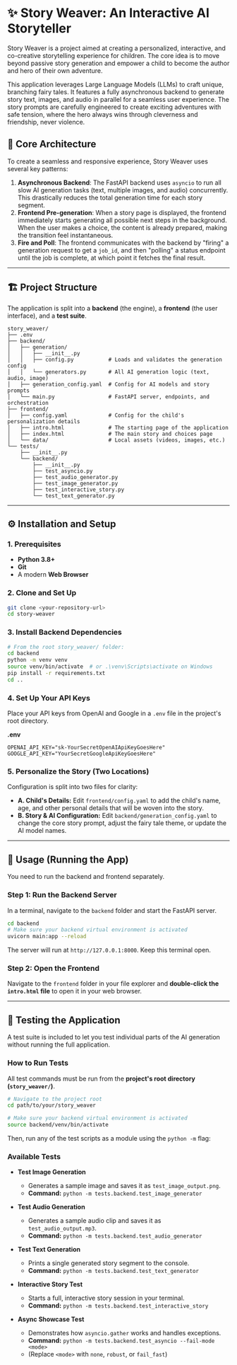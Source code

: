 # ✨ Story Weaver: An Interactive AI Storyteller

Story Weaver is a project aimed at creating a personalized, interactive, and co-creative storytelling experience for children. The core idea is to move beyond passive story generation and empower a child to become the author and hero of their own adventure.

This application leverages Large Language Models (LLMs) to craft unique, branching fairy tales. It features a fully asynchronous backend to generate story text, images, and audio in parallel for a seamless user experience. The story prompts are carefully engineered to create exciting adventures with safe tension, where the hero always wins through cleverness and friendship, never violence.

## 🧠 Core Architecture

To create a seamless and responsive experience, Story Weaver uses several key patterns:

1.  **Asynchronous Backend**: The FastAPI backend uses `asyncio` to run all slow AI generation tasks (text, multiple images, and audio) concurrently. This drastically reduces the total generation time for each story segment.
2.  **Frontend Pre-generation**: When a story page is displayed, the frontend immediately starts generating all possible next steps in the background. When the user makes a choice, the content is already prepared, making the transition feel instantaneous.
3.  **Fire and Poll**: The frontend communicates with the backend by "firing" a generation request to get a `job_id`, and then "polling" a status endpoint until the job is complete, at which point it fetches the final result.

---

## 🏗️ Project Structure

The application is split into a **backend** (the engine), a **frontend** (the user interface), and a **test suite**.

```
story_weaver/
├── .env
├── backend/
│   ├── generation/
│   │   ├── __init__.py
│   │   ├── config.py           # Loads and validates the generation config
│   │   └── generators.py       # All AI generation logic (text, audio, image)
│   ├── generation_config.yaml  # Config for AI models and story prompts
│   └── main.py                 # FastAPI server, endpoints, and orchestration
├── frontend/
│   ├── config.yaml             # Config for the child's personalization details
│   ├── intro.html              # The starting page of the application
│   ├── index.html              # The main story and choices page
│   └── data/                   # Local assets (videos, images, etc.)
└── tests/
    ├── __init__.py
    └── backend/
        ├── __init__.py
        ├── test_asyncio.py
        ├── test_audio_generator.py
        ├── test_image_generator.py
        ├── test_interactive_story.py
        └── test_text_generator.py
```

---

## ⚙️ Installation and Setup

### 1. Prerequisites

* **Python 3.8+**
* **Git**
* A modern **Web Browser**

### 2. Clone and Set Up

```bash
git clone <your-repository-url>
cd story-weaver
```

### 3. Install Backend Dependencies

```bash
# From the root story_weaver/ folder:
cd backend
python -m venv venv
source venv/bin/activate  # or .\venv\Scripts\activate on Windows
pip install -r requirements.txt
cd .. 
```

### 4. Set Up Your API Keys

Place your API keys from OpenAI and Google in a `.env` file in the project's root directory.

**.env**
```
OPENAI_API_KEY="sk-YourSecretOpenAIApiKeyGoesHere"
GOOGLE_API_KEY="YourSecretGoogleApiKeyGoesHere"
```

### 5. Personalize the Story (Two Locations)

Configuration is split into two files for clarity:

* **A. Child's Details:** Edit `frontend/config.yaml` to add the child's name, age, and other personal details that will be woven into the story.
* **B. Story & AI Configuration:** Edit `backend/generation_config.yaml` to change the core story prompt, adjust the fairy tale theme, or update the AI model names.

---

## 🚀 Usage (Running the App)

You need to run the backend and frontend separately.

### Step 1: Run the Backend Server

In a terminal, navigate to the `backend` folder and start the FastAPI server.
```bash
cd backend
# Make sure your backend virtual environment is activated
uvicorn main:app --reload
```
The server will run at `http://127.0.0.1:8000`. Keep this terminal open.

### Step 2: Open the Frontend

Navigate to the `frontend` folder in your file explorer and **double-click the `intro.html` file** to open it in your web browser.

---

## 🧪 Testing the Application

A test suite is included to let you test individual parts of the AI generation without running the full application.

### How to Run Tests

All test commands must be run from the **project's root directory (`story_weaver/`)**.

```bash
# Navigate to the project root
cd path/to/your/story_weaver

# Make sure your backend virtual environment is activated
source backend/venv/bin/activate 
```

Then, run any of the test scripts as a module using the `python -m` flag:

### Available Tests

* **Test Image Generation**
    * Generates a sample image and saves it as `test_image_output.png`.
    * **Command:** `python -m tests.backend.test_image_generator`

* **Test Audio Generation**
    * Generates a sample audio clip and saves it as `test_audio_output.mp3`.
    * **Command:** `python -m tests.backend.test_audio_generator`

* **Test Text Generation**
    * Prints a single generated story segment to the console.
    * **Command:** `python -m tests.backend.test_text_generator`

* **Interactive Story Test**
    * Starts a full, interactive story session in your terminal.
    * **Command:** `python -m tests.backend.test_interactive_story`

* **Async Showcase Test**
    * Demonstrates how `asyncio.gather` works and handles exceptions.
    * **Command:** `python -m tests.backend.test_asyncio --fail-mode <mode>`
    * (Replace `<mode>` with `none`, `robust`, or `fail_fast`)